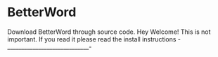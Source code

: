 # BetterWord
Download BetterWord through source code.
Hey Welcome! This is not important. If you read it please read the install instructions -_____________________________-
